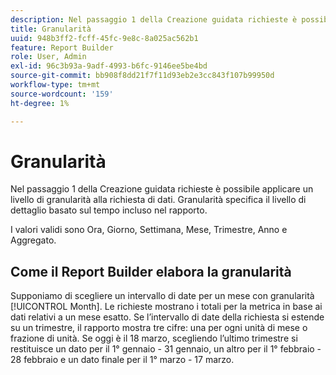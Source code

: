 ```yaml
---
description: Nel passaggio 1 della Creazione guidata richieste è possibile applicare un livello di granularità alla richiesta di dati. Granularità specifica il livello di dettaglio basato sul tempo incluso nel rapporto.
title: Granularità
uuid: 948b3ff2-fcff-45fc-9e8c-8a025ac562b1
feature: Report Builder
role: User, Admin
exl-id: 96c3b93a-9adf-4993-b6fc-9146ee5be4bd
source-git-commit: bb908f8dd21f7f11d93eb2e3cc843f107b99950d
workflow-type: tm+mt
source-wordcount: '159'
ht-degree: 1%

---
```


# Granularità

Nel passaggio 1 della Creazione guidata richieste è possibile applicare un livello di granularità alla richiesta di dati. Granularità specifica il livello di dettaglio basato sul tempo incluso nel rapporto.

I valori validi sono Ora, Giorno, Settimana, Mese, Trimestre, Anno e Aggregato.

## Come il Report Builder elabora la granularità

Supponiamo di scegliere un intervallo di date per un mese con granularità [!UICONTROL Month]. Le richieste mostrano i totali per la metrica in base ai dati relativi a un mese esatto. Se l’intervallo di date della richiesta si estende su un trimestre, il rapporto mostra tre cifre: una per ogni unità di mese o frazione di unità. Se oggi è il 18 marzo, scegliendo l’ultimo trimestre si restituisce un dato per il 1° gennaio - 31 gennaio, un altro per il 1° febbraio - 28 febbraio e un dato finale per il 1° marzo - 17 marzo.
